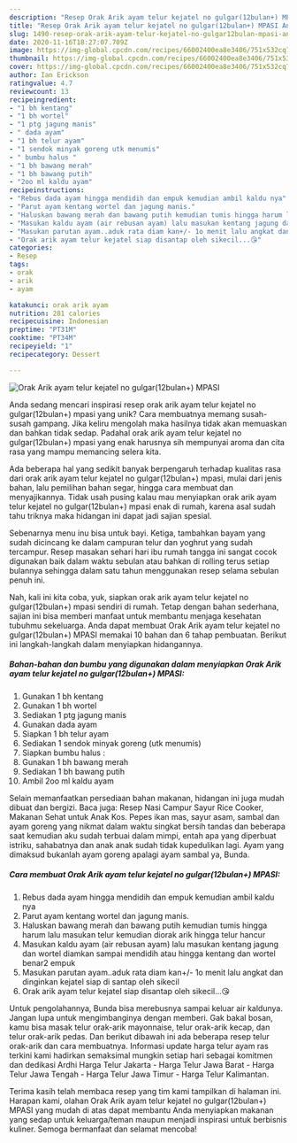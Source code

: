 ```yaml
---
description: "Resep Orak Arik ayam telur kejatel no gulgar(12bulan+) MPASI Anti Gagal"
title: "Resep Orak Arik ayam telur kejatel no gulgar(12bulan+) MPASI Anti Gagal"
slug: 1490-resep-orak-arik-ayam-telur-kejatel-no-gulgar12bulan-mpasi-anti-gagal
date: 2020-11-16T18:27:07.709Z
image: https://img-global.cpcdn.com/recipes/66002400ea8e3406/751x532cq70/orak-arik-ayam-telur-kejatel-no-gulgar12bulan-mpasi-foto-resep-utama.jpg
thumbnail: https://img-global.cpcdn.com/recipes/66002400ea8e3406/751x532cq70/orak-arik-ayam-telur-kejatel-no-gulgar12bulan-mpasi-foto-resep-utama.jpg
cover: https://img-global.cpcdn.com/recipes/66002400ea8e3406/751x532cq70/orak-arik-ayam-telur-kejatel-no-gulgar12bulan-mpasi-foto-resep-utama.jpg
author: Ian Erickson
ratingvalue: 4.7
reviewcount: 13
recipeingredient:
- "1 bh kentang"
- "1 bh wortel"
- "1 ptg jagung manis"
- " dada ayam"
- "1 bh telur ayam"
- "1 sendok minyak goreng utk menumis"
- " bumbu halus "
- "1 bh bawang merah"
- "1 bh bawang putih"
- "2oo ml kaldu ayam"
recipeinstructions:
- "Rebus dada ayam hingga mendidih dan empuk kemudian ambil kaldu nya"
- "Parut ayam kentang wortel dan jagung manis."
- "Haluskan bawang merah dan bawang putih kemudian tumis hingga harum lalu masukan telur kemudian diorak arik hingga telur hancur"
- "Masukan kaldu ayam (air rebusan ayam) lalu masukan kentang jagung dan wortel diamkan sampai mendidih atau hingga kentang dan wortel benar2 empuk"
- "Masukan parutan ayam..aduk rata diam kan+/- 1o menit lalu angkat dan dinginkan kejatel siap di santap oleh sikecil"
- "Orak arik ayam telur kejatel siap disantap oleh sikecil...😘"
categories:
- Resep
tags:
- orak
- arik
- ayam

katakunci: orak arik ayam 
nutrition: 281 calories
recipecuisine: Indonesian
preptime: "PT31M"
cooktime: "PT34M"
recipeyield: "1"
recipecategory: Dessert

---
```



![Orak Arik ayam telur kejatel no gulgar(12bulan+) MPASI](https://img-global.cpcdn.com/recipes/66002400ea8e3406/751x532cq70/orak-arik-ayam-telur-kejatel-no-gulgar12bulan-mpasi-foto-resep-utama.jpg)

Anda sedang mencari inspirasi resep orak arik ayam telur kejatel no gulgar(12bulan+) mpasi yang unik? Cara membuatnya memang susah-susah gampang. Jika keliru mengolah maka hasilnya tidak akan memuaskan dan bahkan tidak sedap. Padahal orak arik ayam telur kejatel no gulgar(12bulan+) mpasi yang enak harusnya sih mempunyai aroma dan cita rasa yang mampu memancing selera kita.

Ada beberapa hal yang sedikit banyak berpengaruh terhadap kualitas rasa dari orak arik ayam telur kejatel no gulgar(12bulan+) mpasi, mulai dari jenis bahan, lalu pemilihan bahan segar, hingga cara membuat dan menyajikannya. Tidak usah pusing kalau mau menyiapkan orak arik ayam telur kejatel no gulgar(12bulan+) mpasi enak di rumah, karena asal sudah tahu triknya maka hidangan ini dapat jadi sajian spesial.

Sebenarnya menu inu bisa untuk bayi. Ketiga, tambahkan bayam yang sudah dicincang ke dalam campuran telur dan yoghrut yang sudah tercampur. Resep masakan sehari hari ibu rumah tangga ini sangat cocok digunakan baik dalam waktu sebulan atau bahkan di rolling terus setiap bulannya sehingga dalam satu tahun menggunakan resep selama sebulan penuh ini.


Nah, kali ini kita coba, yuk, siapkan orak arik ayam telur kejatel no gulgar(12bulan+) mpasi sendiri di rumah. Tetap dengan bahan sederhana, sajian ini bisa memberi manfaat untuk membantu menjaga kesehatan tubuhmu sekeluarga. Anda dapat membuat Orak Arik ayam telur kejatel no gulgar(12bulan+) MPASI memakai 10 bahan dan 6 tahap pembuatan. Berikut ini langkah-langkah dalam menyiapkan hidangannya.

<!--inarticleads1-->

##### Bahan-bahan dan bumbu yang digunakan dalam menyiapkan Orak Arik ayam telur kejatel no gulgar(12bulan+) MPASI:

1. Gunakan 1 bh kentang
1. Gunakan 1 bh wortel
1. Sediakan 1 ptg jagung manis
1. Gunakan  dada ayam
1. Siapkan 1 bh telur ayam
1. Sediakan 1 sendok minyak goreng (utk menumis)
1. Siapkan  bumbu halus :
1. Gunakan 1 bh bawang merah
1. Sediakan 1 bh bawang putih
1. Ambil 2oo ml kaldu ayam


Selain memanfaatkan persediaan bahan makanan, hidangan ini juga mudah dibuat dan bergizi. Baca juga: Resep Nasi Campur Sayur Rice Cooker, Makanan Sehat untuk Anak Kos. Pepes ikan mas, sayur asam, sambal dan ayam goreng yang nikmat dalam waktu singkat bersih tandas dan beberapa saat kemudian aku sudah terbuai dalam mimpi, entah apa yang diperbuat istriku, sahabatnya dan anak anak sudah tidak kupedulikan lagi. Ayam yang dimaksud bukanlah ayam goreng apalagi ayam sambal ya, Bunda. 

<!--inarticleads2-->

##### Cara membuat Orak Arik ayam telur kejatel no gulgar(12bulan+) MPASI:

1. Rebus dada ayam hingga mendidih dan empuk kemudian ambil kaldu nya
1. Parut ayam kentang wortel dan jagung manis.
1. Haluskan bawang merah dan bawang putih kemudian tumis hingga harum lalu masukan telur kemudian diorak arik hingga telur hancur
1. Masukan kaldu ayam (air rebusan ayam) lalu masukan kentang jagung dan wortel diamkan sampai mendidih atau hingga kentang dan wortel benar2 empuk
1. Masukan parutan ayam..aduk rata diam kan+/- 1o menit lalu angkat dan dinginkan kejatel siap di santap oleh sikecil
1. Orak arik ayam telur kejatel siap disantap oleh sikecil...😘


Untuk pengolahannya, Bunda bisa merebusnya sampai keluar air kaldunya. Jangan lupa untuk mengimbanginya dengan memberi. Gak bakal bosan, kamu bisa masak telur orak-arik mayonnaise, telur orak-arik kecap, dan telur orak-arik pedas. Dan berikut dibawah ini ada beberapa resep telur orak-arik dan cara membuatnya. Informasi update harga telur ayam ras terkini kami hadirkan semaksimal mungkin setiap hari sebagai komitmen dan dedikasi Ardhi Harga Telur Jakarta - Harga Telur Jawa Barat - Harga Telur Jawa Tengah - Harga Telur Jawa Timur - Harga Telur Kalimantan. 

Terima kasih telah membaca resep yang tim kami tampilkan di halaman ini. Harapan kami, olahan Orak Arik ayam telur kejatel no gulgar(12bulan+) MPASI yang mudah di atas dapat membantu Anda menyiapkan makanan yang sedap untuk keluarga/teman maupun menjadi inspirasi untuk berbisnis kuliner. Semoga bermanfaat dan selamat mencoba!
